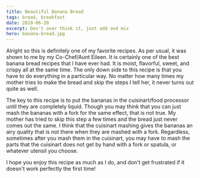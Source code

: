 ```yaml
---
title: Beautiful Banana Bread
tags: bread, breakfast
date: 2019-06-20
excerpt: Don't over think it, just add and mix
hero: banana-bread.jpg
---
```


<v-row>
<v-col>
<v-img-custom src="banana-bread.jpg" alt="banana bread" class="hero-img"> </v-img-custom>
Alright so this is definitely one of my favorite recipes. As per usual, it was shown to me by my Co-Chef/Aunt Eileen.  It is certainly one of the best banana bread recipes that I have ever had.  It is moist, flavorful, sweet, and crispy all at the same time.  The only down side to this recipe is that you have to do everything in a particular way.  No matter how many times my mother tries to make the bread and skip the steps I tell her, it never turns out quite as well.

The key to this recipe is to put the bananas in the cuisinart/food processor until they are completely liquid. Though you may think that you can just mash the bananas with a fork for the same effect, that is not true. My mother has tried to skip this step a few times and the bread just never comes out the same. I think that the cuisinart mashing gives the bananas an airy quality that is not there when they are mashed with a fork. Regardless, sometimes after you mash them in the cuisinart, you may have to mash the parts that the cuisinart does not get by hand with a fork or spatula, or whatever utensil you choose.

I hope you enjoy this recipe as much as I do, and don't get frustrated if it doesn't work perfectly the first time!

</v-col>
</v-row>
<v-row>
<v-col lg="3" sm="12">
<v-ingredients-list title="Creme Brulée Ingredients" file-path="2019-06-20/banana-bread-info.json" json-key="ingredients"> </v-ingredients-list>
</v-col>
<v-col lg="9" sm="12">
<v-instructions-list title="Instructions" file-path="2019-06-20/banana-bread-info.json" json-key="instructions"> </v-instructions-list>
</v-col>
</v-row>
